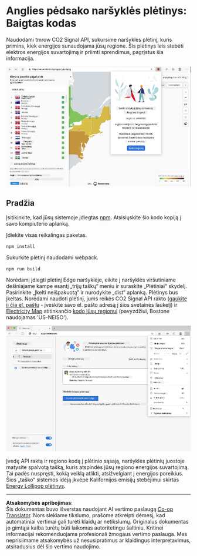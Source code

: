 <!--
CO_OP_TRANSLATOR_METADATA:
{
  "original_hash": "3f5e6821e0febccfc5d05e7c944d9e3d",
  "translation_date": "2025-08-28T11:28:12+00:00",
  "source_file": "5-browser-extension/solution/translation/README.ja.md",
  "language_code": "lt"
}
-->
# Anglies pėdsako naršyklės plėtinys: Baigtas kodas

Naudodami tmrow CO2 Signal API, sukursime naršyklės plėtinį, kuris primins, kiek energijos sunaudojama jūsų regione. Šis plėtinys leis stebėti elektros energijos suvartojimą ir priimti sprendimus, pagrįstus šia informacija.

![plėtinio ekrano nuotrauka](../../../../../translated_images/extension-screenshot.0e7f5bfa110e92e3875e1bc9405edd45a3d2e02963e48900adb91926a62a5807.lt.png)

## Pradžia

Įsitikinkite, kad jūsų sistemoje įdiegtas [npm](https://npmjs.com). Atsisiųskite šio kodo kopiją į savo kompiuterio aplanką.

Įdiekite visas reikalingas paketas.

```
npm install
```

Sukurkite plėtinį naudodami webpack.

```
npm run build
```

Norėdami įdiegti plėtinį Edge naršyklėje, eikite į naršyklės viršutiniame dešiniajame kampe esantį „trijų taškų“ meniu ir suraskite „Plėtiniai“ skydelį. Pasirinkite „Įkelti neišpakuotą“ ir nurodykite „dist“ aplanką. Plėtinys bus įkeltas. Norėdami naudoti plėtinį, jums reikės CO2 Signal API rakto ([gaukite jį čia el. paštu](https://www.co2signal.com/) - įveskite savo el. pašto adresą į šios svetainės laukelį) ir [Electricity Map](https://www.electricitymap.org/map) atitinkančio [kodo jūsų regionui](http://api.electricitymap.org/v3/zones) (pavyzdžiui, Bostone naudojamas 'US-NEISO').

![įdiegimas](../../../../../translated_images/install-on-edge.78634f02842c48283726c531998679a6f03a45556b2ee99d8ff231fe41446324.lt.png)

Įvedę API raktą ir regiono kodą į plėtinio sąsają, naršyklės plėtinių juostoje matysite spalvotą tašką, kuris atspindės jūsų regiono energijos suvartojimą. Tai padės nuspręsti, kokią veiklą atlikti, atsižvelgiant į energijos poreikius. Šios „taško“ sistemos idėją įkvėpė Kalifornijos emisijų stebėjimui skirtas [Energy Lollipop plėtinys](https://energylollipop.com/).

---

**Atsakomybės apribojimas**:  
Šis dokumentas buvo išverstas naudojant AI vertimo paslaugą [Co-op Translator](https://github.com/Azure/co-op-translator). Nors siekiame tikslumo, prašome atkreipti dėmesį, kad automatiniai vertimai gali turėti klaidų ar netikslumų. Originalus dokumentas jo gimtąja kalba turėtų būti laikomas autoritetingu šaltiniu. Kritinei informacijai rekomenduojama profesionali žmogaus vertimo paslauga. Mes neprisiimame atsakomybės už nesusipratimus ar klaidingus interpretavimus, atsiradusius dėl šio vertimo naudojimo.